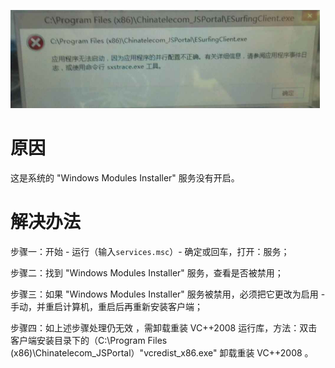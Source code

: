 <!-- TITLE: 故障 0 应用程序无法启动 因为应用程序并行配置不正确 -->
<!-- SUBTITLE: 本错误属于天翼校园客户端错误 -->

![0 yycxwfqd](/uploads/0-yycxwfqd.png "0 yycxwfqd")

# 原因

这是系统的 "Windows Modules Installer" 服务没有开启。  

# 解决办法

步骤一：开始 - 运行（输入`services.msc`）- 确定或回车，打开：服务；  

步骤二：找到 "Windows Modules Installer" 服务，查看是否被禁用；  

步骤三：如果 "Windows Modules Installer" 服务被禁用，必须把它更改为启用 - 手动，并重启计算机，重启后再重新安装客户端；  

步骤四：如上述步骤处理仍无效 ，需卸载重装 VC++2008 运行库，方法：双击客户端安装目录下的（C:\Program Files (x86)\Chinatelecom_JSPortal）"vcredist_x86.exe" 卸载重装 VC++2008 。  